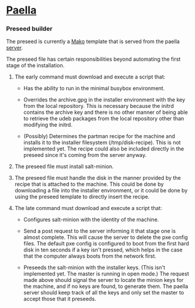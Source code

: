 # [Paella](#)

### Preseed builder

The preseed is currently a [Mako](http://www.makotemplates.org/) template 
that is served from the paella [server](#pages/paella-server). 

The preseed file has certain responsibilities beyond automating the first 
stage of the installation.

1. The early command must download and execute a  script that:

	- Has the ability to run in the minimal busybox environment.
	
	- Overrides the archive.gpg in the installer environment with the 
	  key from the local repository. This is necessary because the 
	  initrd contains the archive key and there is no other manner of
	  being able to retrieve the udeb packages from the local repository 
	  other than modifying the initrd.
	  
	- (Possibly) Determines the partman recipe for the machine and installs it 
	  to the installer filesystem (/tmp/disk-recipe). This is not 
	  implemented yet.  The recipe could also be included directly 
	  in the preseed since it's coming from the server anyway.
	
2. The preseed file must install salt-minion.

3. The preseed file must handle the disk in the manner provided by the 
   recipe that is attached to the machine.  This could be done by downloading 
   a file into the installer environment, or it could be done by using 
   the preseed template to directly insert the recipe.
   
4. The late command must download and execute a script that:

	- Configures salt-minion with the identity of the machine.
	
	- Send a post request to the server informing it that stage one is almost
	  complete.  This will cause the server to delete the pxe config 
	  files.  The default pxe config is configured to boot from the first 
	  hard disk in ten seconds if a key isn't pressed, which helps in the 
	  case that the computer always boots from the network first.

	- Preseeds the salt-minion with the installer keys. (This isn't implemented
	  yet.  The master is running in open mode.)  The request made above should 
	  signal the server to locate the minion keys for the machine, and if no 
	  keys are found, to generate them.  The paella server should keep track of 
	  all the keys and only set the master to accept those that it preseeds.
	

